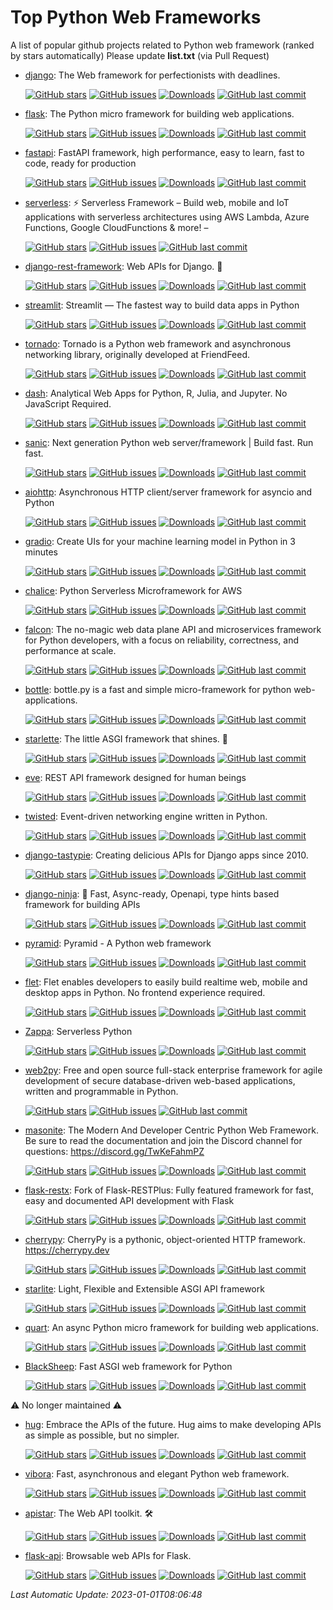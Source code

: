 # Top Python Web Frameworks
A list of popular github projects related to Python web framework (ranked by stars automatically)
Please update **list.txt** (via Pull Request)

- [django](https://github.com/django/django): The Web framework for perfectionists with deadlines. 

  [![GitHub stars](https://img.shields.io/github/stars/django/django.svg?style=social)](https://github.com/django/django) [![GitHub issues](https://img.shields.io/github/issues/django/django.svg)](https://github.com/django/django/issues) [![Downloads](https://img.shields.io/pypi/dw/Django)](https://pypi.org/project/Django/) [![GitHub last commit](https://img.shields.io/github/last-commit/django/django)](https://github.com/django/django/commits) 
- [flask](https://github.com/pallets/flask): The Python micro framework for building web applications. 

  [![GitHub stars](https://img.shields.io/github/stars/pallets/flask.svg?style=social)](https://github.com/pallets/flask) [![GitHub issues](https://img.shields.io/github/issues/pallets/flask.svg)](https://github.com/pallets/flask/issues) [![Downloads](https://img.shields.io/pypi/dw/Flask)](https://pypi.org/project/Flask/) [![GitHub last commit](https://img.shields.io/github/last-commit/pallets/flask)](https://github.com/pallets/flask/commits) 
- [fastapi](https://github.com/tiangolo/fastapi): FastAPI framework, high performance, easy to learn, fast to code, ready for production 

  [![GitHub stars](https://img.shields.io/github/stars/tiangolo/fastapi.svg?style=social)](https://github.com/tiangolo/fastapi) [![GitHub issues](https://img.shields.io/github/issues/tiangolo/fastapi.svg)](https://github.com/tiangolo/fastapi/issues) [![Downloads](https://img.shields.io/pypi/dw/fastapi)](https://pypi.org/project/fastapi/) [![GitHub last commit](https://img.shields.io/github/last-commit/tiangolo/fastapi)](https://github.com/tiangolo/fastapi/commits) 
- [serverless](https://github.com/serverless/serverless): ⚡ Serverless Framework – Build web, mobile and IoT applications with serverless architectures using AWS Lambda, Azure Functions, Google CloudFunctions & more! –  

  [![GitHub stars](https://img.shields.io/github/stars/serverless/serverless.svg?style=social)](https://github.com/serverless/serverless) [![GitHub issues](https://img.shields.io/github/issues/serverless/serverless.svg)](https://github.com/serverless/serverless/issues) [![GitHub last commit](https://img.shields.io/github/last-commit/serverless/serverless)](https://github.com/serverless/serverless/commits) 
- [django-rest-framework](https://github.com/encode/django-rest-framework): Web APIs for Django. 🎸 

  [![GitHub stars](https://img.shields.io/github/stars/encode/django-rest-framework.svg?style=social)](https://github.com/encode/django-rest-framework) [![GitHub issues](https://img.shields.io/github/issues/encode/django-rest-framework.svg)](https://github.com/encode/django-rest-framework/issues) [![Downloads](https://img.shields.io/pypi/dw/djangorestframework)](https://pypi.org/project/djangorestframework/) [![GitHub last commit](https://img.shields.io/github/last-commit/encode/django-rest-framework)](https://github.com/encode/django-rest-framework/commits) 
- [streamlit](https://github.com/streamlit/streamlit): Streamlit — The fastest way to build data apps in Python 

  [![GitHub stars](https://img.shields.io/github/stars/streamlit/streamlit.svg?style=social)](https://github.com/streamlit/streamlit) [![GitHub issues](https://img.shields.io/github/issues/streamlit/streamlit.svg)](https://github.com/streamlit/streamlit/issues) [![Downloads](https://img.shields.io/pypi/dw/streamlit)](https://pypi.org/project/streamlit/) [![GitHub last commit](https://img.shields.io/github/last-commit/streamlit/streamlit)](https://github.com/streamlit/streamlit/commits) 
- [tornado](https://github.com/tornadoweb/tornado): Tornado is a Python web framework and asynchronous networking library, originally developed at FriendFeed. 

  [![GitHub stars](https://img.shields.io/github/stars/tornadoweb/tornado.svg?style=social)](https://github.com/tornadoweb/tornado) [![GitHub issues](https://img.shields.io/github/issues/tornadoweb/tornado.svg)](https://github.com/tornadoweb/tornado/issues) [![Downloads](https://img.shields.io/pypi/dw/tornado)](https://pypi.org/project/tornado/) [![GitHub last commit](https://img.shields.io/github/last-commit/tornadoweb/tornado)](https://github.com/tornadoweb/tornado/commits) 
- [dash](https://github.com/plotly/dash): Analytical Web Apps for Python, R, Julia, and Jupyter. No JavaScript Required. 

  [![GitHub stars](https://img.shields.io/github/stars/plotly/dash.svg?style=social)](https://github.com/plotly/dash) [![GitHub issues](https://img.shields.io/github/issues/plotly/dash.svg)](https://github.com/plotly/dash/issues) [![Downloads](https://img.shields.io/pypi/dw/dash)](https://pypi.org/project/dash/) [![GitHub last commit](https://img.shields.io/github/last-commit/plotly/dash)](https://github.com/plotly/dash/commits) 
- [sanic](https://github.com/sanic-org/sanic): Next generation Python web server/framework | Build fast. Run fast. 

  [![GitHub stars](https://img.shields.io/github/stars/sanic-org/sanic.svg?style=social)](https://github.com/sanic-org/sanic) [![GitHub issues](https://img.shields.io/github/issues/sanic-org/sanic.svg)](https://github.com/sanic-org/sanic/issues) [![Downloads](https://img.shields.io/pypi/dw/sanic)](https://pypi.org/project/sanic/) [![GitHub last commit](https://img.shields.io/github/last-commit/sanic-org/sanic)](https://github.com/sanic-org/sanic/commits) 
- [aiohttp](https://github.com/aio-libs/aiohttp): Asynchronous HTTP client/server framework for asyncio and Python 

  [![GitHub stars](https://img.shields.io/github/stars/aio-libs/aiohttp.svg?style=social)](https://github.com/aio-libs/aiohttp) [![GitHub issues](https://img.shields.io/github/issues/aio-libs/aiohttp.svg)](https://github.com/aio-libs/aiohttp/issues) [![Downloads](https://img.shields.io/pypi/dw/aiohttp)](https://pypi.org/project/aiohttp/) [![GitHub last commit](https://img.shields.io/github/last-commit/aio-libs/aiohttp)](https://github.com/aio-libs/aiohttp/commits) 
- [gradio](https://github.com/gradio-app/gradio): Create UIs for your machine learning model in Python in 3 minutes 

  [![GitHub stars](https://img.shields.io/github/stars/gradio-app/gradio.svg?style=social)](https://github.com/gradio-app/gradio) [![GitHub issues](https://img.shields.io/github/issues/gradio-app/gradio.svg)](https://github.com/gradio-app/gradio/issues) [![Downloads](https://img.shields.io/pypi/dw/gradio)](https://pypi.org/project/gradio/) [![GitHub last commit](https://img.shields.io/github/last-commit/gradio-app/gradio)](https://github.com/gradio-app/gradio/commits) 
- [chalice](https://github.com/aws/chalice): Python Serverless Microframework for AWS 

  [![GitHub stars](https://img.shields.io/github/stars/aws/chalice.svg?style=social)](https://github.com/aws/chalice) [![GitHub issues](https://img.shields.io/github/issues/aws/chalice.svg)](https://github.com/aws/chalice/issues) [![Downloads](https://img.shields.io/pypi/dw/chalice)](https://pypi.org/project/chalice/) [![GitHub last commit](https://img.shields.io/github/last-commit/aws/chalice)](https://github.com/aws/chalice/commits) 
- [falcon](https://github.com/falconry/falcon): The no-magic web data plane API and microservices framework for Python developers, with a focus on reliability, correctness, and performance at scale. 

  [![GitHub stars](https://img.shields.io/github/stars/falconry/falcon.svg?style=social)](https://github.com/falconry/falcon) [![GitHub issues](https://img.shields.io/github/issues/falconry/falcon.svg)](https://github.com/falconry/falcon/issues) [![Downloads](https://img.shields.io/pypi/dw/falcon)](https://pypi.org/project/falcon/) [![GitHub last commit](https://img.shields.io/github/last-commit/falconry/falcon)](https://github.com/falconry/falcon/commits) 
- [bottle](https://github.com/bottlepy/bottle): bottle.py is a fast and simple micro-framework for python web-applications. 

  [![GitHub stars](https://img.shields.io/github/stars/bottlepy/bottle.svg?style=social)](https://github.com/bottlepy/bottle) [![GitHub issues](https://img.shields.io/github/issues/bottlepy/bottle.svg)](https://github.com/bottlepy/bottle/issues) [![Downloads](https://img.shields.io/pypi/dw/bottle)](https://pypi.org/project/bottle/) [![GitHub last commit](https://img.shields.io/github/last-commit/bottlepy/bottle)](https://github.com/bottlepy/bottle/commits) 
- [starlette](https://github.com/encode/starlette): The little ASGI framework that shines. 🌟 

  [![GitHub stars](https://img.shields.io/github/stars/encode/starlette.svg?style=social)](https://github.com/encode/starlette) [![GitHub issues](https://img.shields.io/github/issues/encode/starlette.svg)](https://github.com/encode/starlette/issues) [![Downloads](https://img.shields.io/pypi/dw/starlette)](https://pypi.org/project/starlette/) [![GitHub last commit](https://img.shields.io/github/last-commit/encode/starlette)](https://github.com/encode/starlette/commits) 
- [eve](https://github.com/pyeve/eve): REST API framework designed for human beings 

  [![GitHub stars](https://img.shields.io/github/stars/pyeve/eve.svg?style=social)](https://github.com/pyeve/eve) [![GitHub issues](https://img.shields.io/github/issues/pyeve/eve.svg)](https://github.com/pyeve/eve/issues) [![Downloads](https://img.shields.io/pypi/dw/Eve)](https://pypi.org/project/Eve/) [![GitHub last commit](https://img.shields.io/github/last-commit/pyeve/eve)](https://github.com/pyeve/eve/commits) 
- [twisted](https://github.com/twisted/twisted): Event-driven networking engine written in Python. 

  [![GitHub stars](https://img.shields.io/github/stars/twisted/twisted.svg?style=social)](https://github.com/twisted/twisted) [![GitHub issues](https://img.shields.io/github/issues/twisted/twisted.svg)](https://github.com/twisted/twisted/issues) [![Downloads](https://img.shields.io/pypi/dw/twisted)](https://pypi.org/project/twisted/) [![GitHub last commit](https://img.shields.io/github/last-commit/twisted/twisted)](https://github.com/twisted/twisted/commits) 
- [django-tastypie](https://github.com/django-tastypie/django-tastypie): Creating delicious APIs for Django apps since 2010. 

  [![GitHub stars](https://img.shields.io/github/stars/django-tastypie/django-tastypie.svg?style=social)](https://github.com/django-tastypie/django-tastypie) [![GitHub issues](https://img.shields.io/github/issues/django-tastypie/django-tastypie.svg)](https://github.com/django-tastypie/django-tastypie/issues) [![Downloads](https://img.shields.io/pypi/dw/django-tastypie)](https://pypi.org/project/django-tastypie/) [![GitHub last commit](https://img.shields.io/github/last-commit/django-tastypie/django-tastypie)](https://github.com/django-tastypie/django-tastypie/commits) 
- [django-ninja](https://github.com/vitalik/django-ninja): 💨  Fast, Async-ready, Openapi, type hints based framework for building APIs 

  [![GitHub stars](https://img.shields.io/github/stars/vitalik/django-ninja.svg?style=social)](https://github.com/vitalik/django-ninja) [![GitHub issues](https://img.shields.io/github/issues/vitalik/django-ninja.svg)](https://github.com/vitalik/django-ninja/issues) [![Downloads](https://img.shields.io/pypi/dw/django-ninja)](https://pypi.org/project/django-ninja/) [![GitHub last commit](https://img.shields.io/github/last-commit/vitalik/django-ninja)](https://github.com/vitalik/django-ninja/commits) 
- [pyramid](https://github.com/Pylons/pyramid): Pyramid - A Python web framework 

  [![GitHub stars](https://img.shields.io/github/stars/Pylons/pyramid.svg?style=social)](https://github.com/Pylons/pyramid) [![GitHub issues](https://img.shields.io/github/issues/Pylons/pyramid.svg)](https://github.com/Pylons/pyramid/issues) [![Downloads](https://img.shields.io/pypi/dw/pyramid)](https://pypi.org/project/pyramid/) [![GitHub last commit](https://img.shields.io/github/last-commit/Pylons/pyramid)](https://github.com/Pylons/pyramid/commits) 
- [flet](https://github.com/flet-dev/flet): Flet enables developers to easily build realtime web, mobile and desktop apps in Python. No frontend experience required. 

  [![GitHub stars](https://img.shields.io/github/stars/flet-dev/flet.svg?style=social)](https://github.com/flet-dev/flet) [![GitHub issues](https://img.shields.io/github/issues/flet-dev/flet.svg)](https://github.com/flet-dev/flet/issues) [![Downloads](https://img.shields.io/pypi/dw/flet)](https://pypi.org/project/flet/) [![GitHub last commit](https://img.shields.io/github/last-commit/flet-dev/flet)](https://github.com/flet-dev/flet/commits) 
- [Zappa](https://github.com/zappa/Zappa): Serverless Python  

  [![GitHub stars](https://img.shields.io/github/stars/zappa/Zappa.svg?style=social)](https://github.com/zappa/Zappa) [![GitHub issues](https://img.shields.io/github/issues/zappa/Zappa.svg)](https://github.com/zappa/Zappa/issues) [![Downloads](https://img.shields.io/pypi/dw/zappa)](https://pypi.org/project/zappa/) [![GitHub last commit](https://img.shields.io/github/last-commit/zappa/Zappa)](https://github.com/zappa/Zappa/commits) 
- [web2py](https://github.com/web2py/web2py): Free and open source full-stack enterprise framework for agile development of secure database-driven web-based applications, written and programmable in Python. 

  [![GitHub stars](https://img.shields.io/github/stars/web2py/web2py.svg?style=social)](https://github.com/web2py/web2py) [![GitHub issues](https://img.shields.io/github/issues/web2py/web2py.svg)](https://github.com/web2py/web2py/issues) [![GitHub last commit](https://img.shields.io/github/last-commit/web2py/web2py)](https://github.com/web2py/web2py/commits) 
- [masonite](https://github.com/MasoniteFramework/masonite): The Modern And Developer Centric Python Web Framework. Be sure to read the documentation and join the Discord channel for questions: https://discord.gg/TwKeFahmPZ 

  [![GitHub stars](https://img.shields.io/github/stars/MasoniteFramework/masonite.svg?style=social)](https://github.com/MasoniteFramework/masonite) [![GitHub issues](https://img.shields.io/github/issues/MasoniteFramework/masonite.svg)](https://github.com/MasoniteFramework/masonite/issues) [![Downloads](https://img.shields.io/pypi/dw/masonite)](https://pypi.org/project/masonite/) [![GitHub last commit](https://img.shields.io/github/last-commit/MasoniteFramework/masonite)](https://github.com/MasoniteFramework/masonite/commits) 
- [flask-restx](https://github.com/python-restx/flask-restx): Fork of Flask-RESTPlus: Fully featured framework for fast, easy and documented API development with Flask 

  [![GitHub stars](https://img.shields.io/github/stars/python-restx/flask-restx.svg?style=social)](https://github.com/python-restx/flask-restx) [![GitHub issues](https://img.shields.io/github/issues/python-restx/flask-restx.svg)](https://github.com/python-restx/flask-restx/issues) [![Downloads](https://img.shields.io/pypi/dw/flask-restx)](https://pypi.org/project/flask-restx/) [![GitHub last commit](https://img.shields.io/github/last-commit/python-restx/flask-restx)](https://github.com/python-restx/flask-restx/commits) 
- [cherrypy](https://github.com/cherrypy/cherrypy): CherryPy is a pythonic, object-oriented HTTP framework.      https://cherrypy.dev 

  [![GitHub stars](https://img.shields.io/github/stars/cherrypy/cherrypy.svg?style=social)](https://github.com/cherrypy/cherrypy) [![GitHub issues](https://img.shields.io/github/issues/cherrypy/cherrypy.svg)](https://github.com/cherrypy/cherrypy/issues) [![Downloads](https://img.shields.io/pypi/dw/CherryPy)](https://pypi.org/project/CherryPy/) [![GitHub last commit](https://img.shields.io/github/last-commit/cherrypy/cherrypy)](https://github.com/cherrypy/cherrypy/commits) 
- [starlite](https://github.com/starlite-api/starlite): Light, Flexible and Extensible ASGI API framework 

  [![GitHub stars](https://img.shields.io/github/stars/starlite-api/starlite.svg?style=social)](https://github.com/starlite-api/starlite) [![GitHub issues](https://img.shields.io/github/issues/starlite-api/starlite.svg)](https://github.com/starlite-api/starlite/issues) [![Downloads](https://img.shields.io/pypi/dw/starlite)](https://pypi.org/project/starlite/) [![GitHub last commit](https://img.shields.io/github/last-commit/starlite-api/starlite)](https://github.com/starlite-api/starlite/commits) 
- [quart](https://github.com/pallets/quart): An async Python micro framework for building web applications.  

  [![GitHub stars](https://img.shields.io/github/stars/pallets/quart.svg?style=social)](https://github.com/pallets/quart) [![GitHub issues](https://img.shields.io/github/issues/pallets/quart.svg)](https://github.com/pallets/quart/issues) [![Downloads](https://img.shields.io/pypi/dw/quart)](https://pypi.org/project/quart/) [![GitHub last commit](https://img.shields.io/github/last-commit/pallets/quart)](https://github.com/pallets/quart/commits) 
- [BlackSheep](https://github.com/Neoteroi/BlackSheep): Fast ASGI web framework for Python 

  [![GitHub stars](https://img.shields.io/github/stars/Neoteroi/BlackSheep.svg?style=social)](https://github.com/Neoteroi/BlackSheep) [![GitHub issues](https://img.shields.io/github/issues/Neoteroi/BlackSheep.svg)](https://github.com/Neoteroi/BlackSheep/issues) [![Downloads](https://img.shields.io/pypi/dw/blacksheep)](https://pypi.org/project/blacksheep/) [![GitHub last commit](https://img.shields.io/github/last-commit/Neoteroi/BlackSheep)](https://github.com/Neoteroi/BlackSheep/commits) 

⚠️ No longer maintained ⚠️

- [hug](https://github.com/hugapi/hug): Embrace the APIs of the future. Hug aims to make developing APIs as simple as possible, but no simpler. 

  [![GitHub stars](https://img.shields.io/github/stars/hugapi/hug.svg?style=social)](https://github.com/hugapi/hug) [![GitHub issues](https://img.shields.io/github/issues/hugapi/hug.svg)](https://github.com/hugapi/hug/issues) [![Downloads](https://img.shields.io/pypi/dw/hug)](https://pypi.org/project/hug/) [![GitHub last commit](https://img.shields.io/github/last-commit/hugapi/hug)](https://github.com/hugapi/hug/commits) 
- [vibora](https://github.com/vibora-io/vibora): Fast, asynchronous and elegant Python web framework. 

  [![GitHub stars](https://img.shields.io/github/stars/vibora-io/vibora.svg?style=social)](https://github.com/vibora-io/vibora) [![GitHub issues](https://img.shields.io/github/issues/vibora-io/vibora.svg)](https://github.com/vibora-io/vibora/issues) [![Downloads](https://img.shields.io/pypi/dw/vibora)](https://pypi.org/project/vibora/) [![GitHub last commit](https://img.shields.io/github/last-commit/vibora-io/vibora)](https://github.com/vibora-io/vibora/commits) 
- [apistar](https://github.com/encode/apistar): The Web API toolkit. 🛠 

  [![GitHub stars](https://img.shields.io/github/stars/encode/apistar.svg?style=social)](https://github.com/encode/apistar) [![GitHub issues](https://img.shields.io/github/issues/encode/apistar.svg)](https://github.com/encode/apistar/issues) [![Downloads](https://img.shields.io/pypi/dw/apistar)](https://pypi.org/project/apistar/) [![GitHub last commit](https://img.shields.io/github/last-commit/encode/apistar)](https://github.com/encode/apistar/commits) 
- [flask-api](https://github.com/flask-api/flask-api): Browsable web APIs for Flask. 

  [![GitHub stars](https://img.shields.io/github/stars/flask-api/flask-api.svg?style=social)](https://github.com/flask-api/flask-api) [![GitHub issues](https://img.shields.io/github/issues/flask-api/flask-api.svg)](https://github.com/flask-api/flask-api/issues) [![Downloads](https://img.shields.io/pypi/dw/Flask-API)](https://pypi.org/project/Flask-API/) [![GitHub last commit](https://img.shields.io/github/last-commit/flask-api/flask-api)](https://github.com/flask-api/flask-api/commits) 

*Last Automatic Update: 2023-01-01T08:06:48*